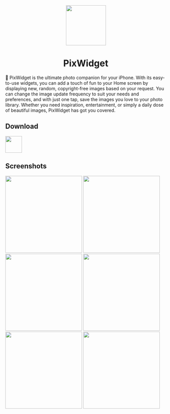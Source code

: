 <div align="center">
  <img src="https://i.imgur.com/PwaTa7J.png" height="125"/>
  <h1>PixWidget</h1>
</div>

🌄 PixWidget is the ultimate photo companion for your iPhone. With its easy-to-use widgets, you can add a touch of fun to your Home screen by displaying new, random, copyright-free images based on your request. You can change the image update frequency to suit your needs and preferences, and with just one tap, save the images you love to your photo library. Whether you need inspiration, entertainment, or simply a daily dose of beautiful images, PixWidget has got you covered.
## Download
[<img src="https://i.imgur.com/o6F2emJ.png" height="52"/>](https://apps.apple.com/app/id6443885052)
## Screenshots
<img src="https://i.imgur.com/R3UHOfp.png" width = 240> <img src="https://i.imgur.com/y3Z4iyk.png" width = 240> <img src="https://i.imgur.com/2IFrFr0.png" width = 240> <img src="https://i.imgur.com/Wl1WD1d.png" width = 240> <img src="https://i.imgur.com/pSqeDiq.png" width = 240> <img src="https://i.imgur.com/ZTRF4BJ.png" width = 240>
